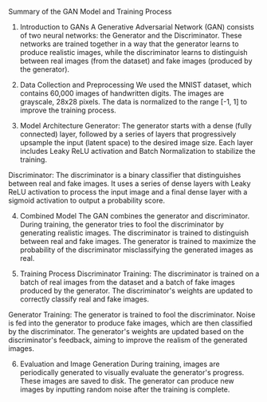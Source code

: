 Summary of the GAN Model and Training Process
1. Introduction to GANs
A Generative Adversarial Network (GAN) consists of two neural networks: the Generator and the Discriminator.
These networks are trained together in a way that the generator learns to produce realistic images, while the discriminator learns to distinguish between real images (from the dataset) and fake images (produced by the generator).

3. Data Collection and Preprocessing
We used the MNIST dataset, which contains 60,000 images of handwritten digits. The images are grayscale, 28x28 pixels. The data is normalized to the range [-1, 1] to improve the training process.

4. Model Architecture
Generator: The generator starts with a dense (fully connected) layer, followed by a series of layers that progressively upsample the input (latent space) to the desired image size. Each layer includes Leaky ReLU activation and Batch Normalization to stabilize the training.

Discriminator: The discriminator is a binary classifier that distinguishes between real and fake images. It uses a series of dense layers with Leaky ReLU activation to process the input image and a final dense layer with a sigmoid activation to output a probability score.

4. Combined Model
The GAN combines the generator and discriminator. During training, the generator tries to fool the discriminator by generating realistic images. The discriminator is trained to distinguish between real and fake images. The generator is trained to maximize the probability of the discriminator misclassifying the generated images as real.

5. Training Process
Discriminator Training: The discriminator is trained on a batch of real images from the dataset and a batch of fake images produced by the generator. The discriminator's weights are updated to correctly classify real and fake images.

Generator Training: The generator is trained to fool the discriminator. Noise is fed into the generator to produce fake images, which are then classified by the discriminator. The generator's weights are updated based on the discriminator's feedback, aiming to improve the realism of the generated images.

6. Evaluation and Image Generation
During training, images are periodically generated to visually evaluate the generator's progress. These images are saved to disk. The generator can produce new images by inputting random noise after the training is complete.
